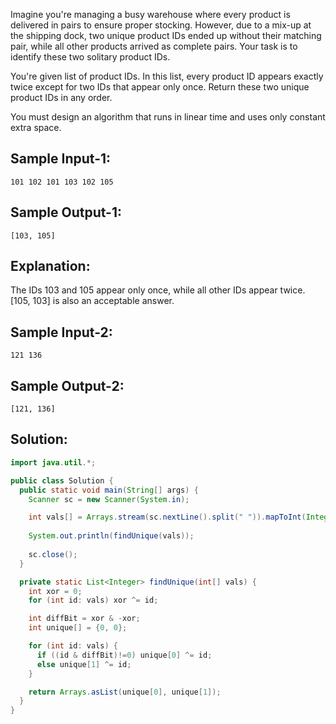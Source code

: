 Imagine you're managing a busy warehouse where every product is delivered in pairs to ensure proper stocking. However, due to a mix-up at the shipping dock, two unique product IDs ended up without their matching pair, while all other products arrived as complete pairs. Your task is to identify these two solitary product IDs.

You're given list of product IDs. In this list, every product ID appears exactly twice except for two IDs that appear only once. Return these two unique product IDs in any order.

You must design an algorithm that runs in linear time and uses only constant extra space.

Sample Input-1:
----------
```
101 102 101 103 102 105  
```

Sample Output-1: 
----------
```
[103, 105] 
```
 
Explanation:
----------
The IDs 103 and 105 appear only once, while all other IDs appear twice. \[105, 103] is also an acceptable answer.

Sample Input-2:
-----------
```
121 136
```

Sample Output-2:
----------
```
[121, 136] 
```

## Solution:

```java
import java.util.*;

public class Solution {
  public static void main(String[] args) {
    Scanner sc = new Scanner(System.in);

    int vals[] = Arrays.stream(sc.nextLine().split(" ")).mapToInt(Integer::parseInt).toArray();
    
    System.out.println(findUnique(vals));
    
    sc.close();
  }

  private static List<Integer> findUnique(int[] vals) {
    int xor = 0;
    for (int id: vals) xor ^= id;

    int diffBit = xor & -xor;
    int unique[] = {0, 0};

    for (int id: vals) {
      if ((id & diffBit)!=0) unique[0] ^= id;
      else unique[1] ^= id;
    }

    return Arrays.asList(unique[0], unique[1]);
  }
}
```